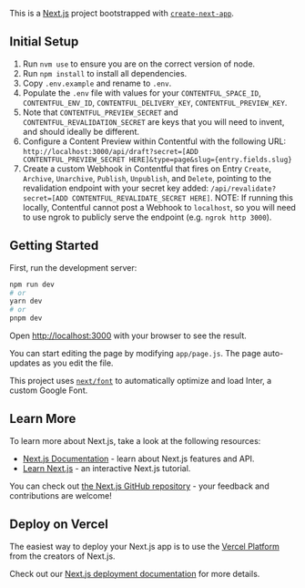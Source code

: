 This is a [Next.js](https://nextjs.org/) project bootstrapped with [`create-next-app`](https://github.com/vercel/next.js/tree/canary/packages/create-next-app).

## Initial Setup

1. Run `nvm use` to ensure you are on the correct version of node.
2. Run `npm install` to install all dependencies.
3. Copy `.env.example` and rename to `.env`.
4. Populate the `.env` file with values for your `CONTENTFUL_SPACE_ID`, `CONTENTFUL_ENV_ID`, `CONTENTFUL_DELIVERY_KEY`, `CONTENTFUL_PREVIEW_KEY`.
5. Note that `CONTENTFUL_PREVIEW_SECRET` and `CONTENTFUL_REVALIDATION_SECRET` are keys that you will need to invent, and should ideally be different.
6. Configure a Content Preview within Contentful with the following URL: `http://localhost:3000/api/draft?secret=[ADD CONTENTFUL_PREVIEW_SECRET HERE]&type=page&slug={entry.fields.slug}`
7. Create a custom Webhook in Contentful that fires on Entry `Create`, `Archive`, `Unarchive`, `Publish`, `Unpublish`, and `Delete`, pointing to the revalidation endpoint with your secret key added: `/api/revalidate?secret=[ADD CONTENTFUL_REVALIDATE_SECRET HERE]`. NOTE: If running this locally, Contentful cannot post a Webhook to `localhost`, so you will need to use ngrok to publicly serve the endpoint (e.g. `ngrok http 3000`).

## Getting Started

First, run the development server:

```bash
npm run dev
# or
yarn dev
# or
pnpm dev
```

Open [http://localhost:3000](http://localhost:3000) with your browser to see the result.

You can start editing the page by modifying `app/page.js`. The page auto-updates as you edit the file.

This project uses [`next/font`](https://nextjs.org/docs/basic-features/font-optimization) to automatically optimize and load Inter, a custom Google Font.

## Learn More

To learn more about Next.js, take a look at the following resources:

- [Next.js Documentation](https://nextjs.org/docs) - learn about Next.js features and API.
- [Learn Next.js](https://nextjs.org/learn) - an interactive Next.js tutorial.

You can check out [the Next.js GitHub repository](https://github.com/vercel/next.js/) - your feedback and contributions are welcome!

## Deploy on Vercel

The easiest way to deploy your Next.js app is to use the [Vercel Platform](https://vercel.com/new?utm_medium=default-template&filter=next.js&utm_source=create-next-app&utm_campaign=create-next-app-readme) from the creators of Next.js.

Check out our [Next.js deployment documentation](https://nextjs.org/docs/deployment) for more details.
